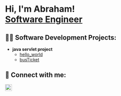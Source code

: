 <h1>Hi, I'm Abraham! <br/><a href="https://github.com/abre0101">Software Engineer</a>

<h2>👨‍💻 Software Development Projects:</h2>

- <b>java servlet project</b>
  - [hello_world](https://github.com/abre0101/hello)
  - [busTicket](https://github.com/abre0101/busTicket)


<h2> 🤳 Connect with me:</h2>


[<img align="left" alt="abraham_.010 | Instagram" width="22px" src="https://cdn.jsdelivr.net/npm/simple-icons@v3/icons/instagram.svg" />][instagram]


[instagram]: https://www.instagram.com/abraham_.010/


<!--
**abre0101/abre0101** is a ✨ _special_ ✨ repository because its `README.md` (this file) appears on your GitHub profile.

Here are some ideas to get you started:

- 🔭 I’m currently working on ...
- 🌱 I’m currently learning ...
- 👯 I’m looking to collaborate on ...
- 🤔 I’m looking for help with ...
- 💬 Ask me about ...
- 📫 How to reach me: ...
- 😄 Pronouns: ...
- ⚡ Fun fact: ...
-->
